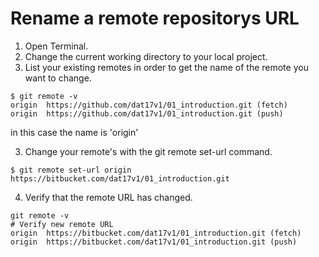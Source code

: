 # Rename a remote repositorys URL

1. Open Terminal.
1. Change the current working directory to your local project.
1. List your existing remotes in order to get the name of the remote you want to change.    
````
$ git remote -v
origin	https://github.com/dat17v1/01_introduction.git (fetch)
origin	https://github.com/dat17v1/01_introduction.git (push)    
````   
in this case the name is 'origin'    

3. Change your remote's with the git remote set-url command.  
````   
$ git remote set-url origin https://bitbucket.com/dat17v1/01_introduction.git    
````   
4. Verify that the remote URL has changed.    
````   
git remote -v
# Verify new remote URL
origin  https://bitbucket.com/dat17v1/01_introduction.git (fetch)
origin  https://bitbucket.com/dat17v1/01_introduction.git (push)    
````   
